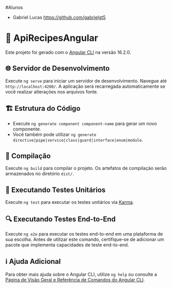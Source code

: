 #Alunos
 - Gabriel Lucas https://github.com/gabrielgt5 

# 🍲 ApiRecipesAngular

Este projeto foi gerado com o [Angular CLI](https://github.com/angular/angular-cli) na versão 16.2.0.

## 🌐 Servidor de Desenvolvimento

Execute `ng serve` para iniciar um servidor de desenvolvimento. Navegue até `http://localhost:4200/`. A aplicação será recarregada automaticamente se você realizar alterações nos arquivos fonte.

## 🏗️ Estrutura do Código

- Execute `ng generate component component-name` para gerar um novo componente.
- Você também pode utilizar `ng generate directive|pipe|service|class|guard|interface|enum|module`.

## 🚀 Compilação

Execute `ng build` para compilar o projeto. Os artefatos de compilação serão armazenados no diretório `dist/`.

## 🧪 Executando Testes Unitários

Execute `ng test` para executar os testes unitários via [Karma](https://karma-runner.github.io).

## 🔍 Executando Testes End-to-End

Execute `ng e2e` para executar os testes end-to-end em uma plataforma de sua escolha. Antes de utilizar este comando, certifique-se de adicionar um pacote que implementa capacidades de teste end-to-end.

## ℹ️ Ajuda Adicional

Para obter mais ajuda sobre o Angular CLI, utilize `ng help` ou consulte a [Página de Visão Geral e Referência de Comandos do Angular CLI](https://angular.io/cli).
